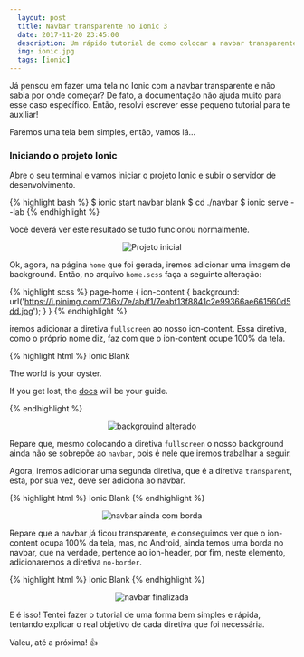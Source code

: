 ```yaml
---
  layout: post
  title: Navbar transparente no Ionic 3
  date: 2017-11-20 23:45:00
  description: Um rápido tutorial de como colocar a navbar transparente no Ionic 3.
  img: ionic.jpg
  tags: [ionic]
---
```


Já pensou em fazer uma tela no Ionic com a navbar transparente e não sabia por onde começar? De fato, a documentação não ajuda muito para esse caso específico. Então, resolvi escrever esse pequeno tutorial para te auxiliar!

Faremos uma tela bem simples, então, vamos lá...

### Iniciando o projeto Ionic

Abre o seu terminal e vamos iniciar o projeto Ionic e subir o servidor de desenvolvimento.

{% highlight bash %}
  $ ionic start navbar blank
  $ cd ./navbar
  $ ionic serve --lab
{% endhighlight %}

Você deverá ver este resultado se tudo funcionou normalmente.

<p align="center"> 
  <img src="{{site.baseurl}}/assets/img/transparent-navbar/ionic-initial.png" alt="Projeto inicial">
</p>

Ok, agora, na página ```home``` que foi gerada, iremos adicionar uma imagem de background. Então, no arquivo ```home.scss``` faça a seguinte alteração: 

{% highlight scss %}
page-home {
  ion-content {
    background: url('https://i.pinimg.com/736x/7e/ab/f1/7eabf13f8841c2e99366ae661560d5dd.jpg');
  }
}
{% endhighlight %}

iremos adicionar a diretiva ```fullscreen``` ao nosso ion-content. Essa diretiva, como o próprio nome diz, faz com que o ion-content ocupe 100% da tela.

{% highlight html %}
<ion-header>
  <ion-navbar>
    <ion-title>
      Ionic Blank
    </ion-title>
  </ion-navbar>
</ion-header>

<ion-content padding fullscreen>
  The world is your oyster.
  <p>
    If you get lost, the <a href="http://ionicframework.com/docs/v2">docs</a> will be your guide.
  </p>
</ion-content>
{% endhighlight %}

<p align="center"> 
  <img src="{{site.baseurl}}/assets/img/transparent-navbar/ionic-bg.png" alt="backgrouind alterado">
</p>



Repare que, mesmo colocando a diretiva ```fullscreen``` o nosso background ainda não se sobrepõe ao ```navbar```, pois é nele que iremos trabalhar a seguir.


Agora, iremos adicionar uma segunda diretiva, que é a diretiva ```transparent```, esta, por sua vez, deve ser adiciona ao navbar.

{% highlight html %}
<ion-header>
  <ion-navbar transparent>
    <ion-title>
      Ionic Blank
    </ion-title>
  </ion-navbar>
</ion-header>
{% endhighlight %}

<p align="center"> 
  <img src="{{site.baseurl}}/assets/img/transparent-navbar/ionic-navbar-borda.png" alt="navbar ainda com borda">
</p>


Repare que a navbar já ficou transparente, e conseguimos ver que o ion-content ocupa 100% da tela, mas, no Android, ainda temos uma borda no navbar, que na verdade, pertence ao ion-header, por fim, neste elemento, adicionaremos a diretiva ```no-border```.

{% highlight html %}
<ion-header no-border>
  <ion-navbar transparent>
    <ion-title>
      Ionic Blank
    </ion-title>
  </ion-navbar>
</ion-header>
{% endhighlight %}

<p align="center"> 
  <img src="{{site.baseurl}}/assets/img/transparent-navbar/ionic-navbar-finish.png" alt="navbar finalizada">
</p>

E é isso! Tentei fazer o tutorial de uma forma bem simples e rápida, tentando explicar o real objetivo de cada diretiva que foi necessária.

Valeu, até a próxima! :+1: